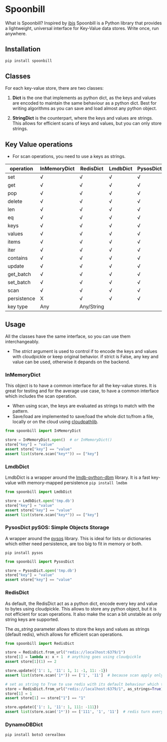# Spoonbill

What is Spoonbill? Inspired by [ibis](https://ibis-project.org/docs/3.2.0/)
Spoonbill is a Python library that provides a lightweight, universal interface for Key-Value data stores. Write once,
run anywhere.

## Installation

```bash
pip install spoonbill
```

## Classes

For each key-value store, there are two classes:

1. **Dict** is the one that implements as python dict, as the keys and values are encoded to maintain the same behaviour
   as a python dict. Best for writing algorithms as you can save and load almost any python object.

2. **StringDict** is the counterpart, where the keys and values are strings. This allows for efficient scans of keys and
   values, but you can only store strings.

## Key Value operations

* For scan operations, you need to use a keys as strings.

| operation   | InMemoryDict | RedisDict  | LmdbDict | PysosDict | DynamoDB | Datastore | MongoDB |
|-------------|--------------|------------|----------|-----------|----------|-----------|---------|
| set         | √            | √          | √        | √         | √         |           |         | 
| get         | √            | √          | √        | √         | √         |           |         |
| pop         | √            | √          | √        | √         | √         |           |         |
| delete      | √            | √          | √        | √         | √         |           |         |
| len         | √            | √          | √        | √         | √         |           |         |
| eq          | √            | √          | √        | √         | √         |           |         |
| keys        | √            | √          | √        | √         | √         |           |         |
| values      | √            | √          | √        | √         | √         |           |         |
| items       | √            | √          | √        | √         | √         |           |         |
| iter        | √            | √          | √        | √         | √         |           |         |
| contains    | √            | √          | √        | √         | √         |           |         |
| update      | √            | √          | √        | √         | √         |           |         |
| get_batch   | √            | √          | √        | √         | √         |           |         |
| set_batch   | √            | √          | √        | √         | √         |           |         |
| scan        | √            | √          | √        | √         | √         |           |         |
| persistence | X            | √          | √        | √         | √         |           |         |
| key type    | Any          | Any/String |          |           |           |           |         |

## Usage

All the classes have the same interface, so you can use them interchangeably.

* The *strict* argument is used to control if to encode the keys and values with cloudpickle or keep original behavior.
  if strict is False, any key and value can be used, otherwise it depands on the backend.

### InMemoryDict

This object is to have a common interface for all the key-value stores. It is great for testing and for the average use
case, to have a common interface which includes the scan operation.

* When using scan, the keys are evaluated as strings to match with the pattern.
* Save/load are implemented to save/load the whole dict to/from a file, locally or on the cloud
  using [cloudpathlib](https://cloudpathlib.drivendata.org/stable/).

```python
from spoonbill import InMemoryDict

store = InMemoryDict.open()  # or InMemoryDict()
store["key"] = "value"
assert store["key"] == "value"
assert list(store.scan("key*")) == ["key"]
``` 

### LmdbDict

LmdbDict is a wrapper around the [lmdb-python-dbm](lmdb-python-dbm) library. It is a fast key-value with memory-mapped
persistence
```pip install lmdbm```

```python
from spoonbill import LmdbDict

store = LmdbDict.open('tmp.db')
store["key"] = "value"
assert store["key"] == "value"
assert list(store.scan("key*")) == ["key"]

```

### PysosDict pySOS: Simple Objects Storage

A wrapper around the [pysos](https://github.com/dagnelies/pysos) library. This is ideal for lists or dictionaries which
either need persistence, are too big to fit in memory or both.

```pip install pysos```

```python
from spoonbill import PysosDict

store = PysosDict.open('tmp.db')
store["key"] = "value"
assert store["key"] == "value"

```

### RedisDict

As default, the RedisDict act as a python dict, encode every key and value to bytes using cloudpickle. This allows to
store any python object, but it is not efficient for scan operations. It also make the scan a bit unstable as only
string keys are supported.

The *as_string* parameter allows to store the keys and values as strings (default redis), which allows for efficient
scan operations.

```python
from spoonbill import RedisDict

store = RedisDict.from_url("redis://localhost:6379/1")
store[1] = lambda x: x + 1  # anything goes using cloudpickle
assert store[1](1) == 2

store.update({'1': 1, '11': 1, 1: -1, 11: -1})
assert list(store.scan('1*')) == ['1', '11']  # because scan apply only on string keys

# set as_string to True to use redis with its default behaviour which turns keys and values to strings
store = RedisDict.from_url("redis://localhost:6379/1", as_strings=True)
store[1] = 1
assert store[1] == store["1"] == "1"

store.update({'1': 1, '11': 1, 111: -111})
assert list(store.scan('1*')) == ['111', '1', '11']  # redis turn every key to string
```

### DynamoDBDict

```bash
pip install boto3 cerealbox
```

```python 
```


